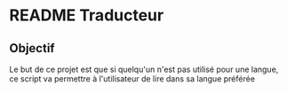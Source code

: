 # README Traducteur

## Objectif

Le but de ce projet est que si quelqu'un n'est pas utilisé pour une langue, ce script va permettre à l'utilisateur de lire dans sa langue préférée
